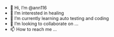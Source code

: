 - 👋 Hi, I’m @ann116
- 👀 I’m interested in healing
- 🌱 I’m currently learning auto testing and coding
- 💞️ I’m looking to collaborate on ...
- 📫 How to reach me ...


